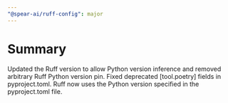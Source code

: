 ```yaml
---
"@spear-ai/ruff-config": major
---
```


# Summary

Updated the Ruff version to allow Python version inference and removed arbitrary Ruff Python version pin.
Fixed deprecated [tool.poetry] fields in pyproject.toml.
Ruff now uses the Python version specified in the pyproject.toml file.
